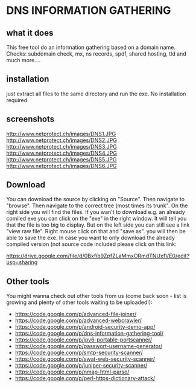 # DNS INFORMATION GATHERING #

## what it does ##
This free tool do an information gathering based on a domain name.
Checks: subdomain check, mx, ns records, spdf, shared hosting, tld and much more....

## installation ##
just extract all files to the same directory and run the exe. No installation required.

## screenshots ##
http://www.netprotect.ch/images/DNS1.JPG
http://www.netprotect.ch/images/DNS2.JPG
http://www.netprotect.ch/images/DNS3.JPG
http://www.netprotect.ch/images/DNS4.JPG
http://www.netprotect.ch/images/DNS5.JPG
http://www.netprotect.ch/images/DNS6.JPG

## Download ##
You can download the source by clicking on "Source". Then navigate to "browse". Then navigate to the correct tree (most times its trunk". On the right side you will find the files. If you wan't to download e.g. an already comiled exe you can click on the "exe" in the right window. It will tell you that the file is too big to display. But on the left side you can still see a link "view raw file". Right mouse click on that and "save as". you will then be able to save the exe. In case you want to only download the already compiled version (not source code included please click on this link:

https://drive.google.com/file/d/0Bxfib9ZpfZLaMmxORmdTNUxfVE0/edit?usp=sharing


## Other tools ##
You might wanna check out other tools from us (come back soon - list is growing and plenty of other tools waiting to be uploaded!):
  * https://code.google.com/p/advanced-file-joiner/
  * https://code.google.com/p/advanced-webcrawler/
  * https://code.google.com/p/android-security-demo-app/
  * https://code.google.com/p/dns-information-gathering-tool/
  * https://code.google.com/p/ipv6-portable-portscanner/
  * https://code.google.com/p/passwort-username-generator/
  * https://code.google.com/p/smtp-security-scanner/
  * https://code.google.com/p/swat-web-security-scanner/
  * https://code.google.com/p/juniper-security-scanner/
  * https://code.google.com/p/nmap-html-parse/
  * https://code.google.com/p/perl-https-dictionary-attack/